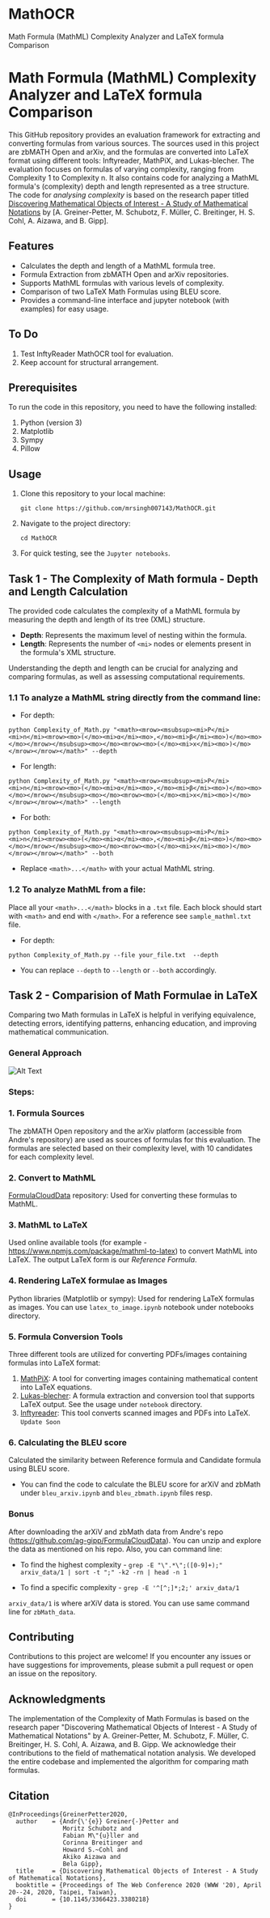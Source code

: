 
# MathOCR
Math Formula (MathML) Complexity Analyzer and LaTeX formula Comparison

# Math Formula (MathML) Complexity Analyzer and LaTeX formula Comparison

This GitHub repository provides an evaluation framework for extracting and converting formulas from various sources. The sources used in this project are zbMATH Open and arXiv, and the formulas are converted into LaTeX format using different tools: Inftyreader, MathPiX, and Lukas-blecher. The evaluation focuses on formulas of varying complexity, ranging from Complexity 1 to Complexity n. It also contains code for analyzing a MathML formula's (complexity) depth and length represented as a tree structure. The code for _analysing complexity_ is based on the research paper titled [Discovering Mathematical Objects of Interest - A Study of Mathematical Notations](https://arxiv.org/pdf/2002.02712.pdf) by [A. Greiner-Petter, M. Schubotz, F. Müller, C. Breitinger, H. S. Cohl, A. Aizawa, and B. Gipp].

## Features

- Calculates the depth and length of a MathML formula tree.
- Formula Extraction from zbMATH Open and arXiv repositories.
- Supports MathML formulas with various levels of complexity.
- Comparison of two LaTeX Math Formulas using BLEU score.
- Provides a command-line interface and jupyter notebook (with examples) for easy usage.

## To Do
1. Test InftyReader MathOCR tool for evaluation.
2. Keep account for structural arrangement.

## Prerequisites

To run the code in this repository, you need to have the following installed:

1. Python (version 3)
2. Matplotlib
3. Sympy
4. Pillow

## Usage
1. Clone this repository to your local machine:

   ```shell
   git clone https://github.com/mrsingh007143/MathOCR.git
   ```

2. Navigate to the project directory:

   ```shell
   cd MathOCR
   ```

3. For quick testing, see the `Jupyter notebooks`.


## Task 1 - The Complexity of Math formula - Depth and Length Calculation

The provided code calculates the complexity of a MathML formula by measuring the depth and length of its tree (XML) structure.

- **Depth**: Represents the maximum level of nesting within the formula.
- **Length**: Represents the number of `<mi>` nodes or elements present in the formula's XML structure.

Understanding the depth and length can be crucial for analyzing and comparing formulas, as well as assessing computational requirements.

### 1.1 To analyze a MathML string directly from the command line:

- For depth:

```shell
python Complexity_of_Math.py "<math><mrow><msubsup><mi>P</mi><mi>n</mi><mrow><mo>(</mo><mi>α</mi><mo>,</mo><mi>β</mi><mo>)</mo><mo></mo></mrow></msubsup><mo></mo><mrow><mo>(</mo><mi>x</mi><mo>)</mo></mrow></mrow></math>" --depth
```

- For length:
```shell
python Complexity_of_Math.py "<math><mrow><msubsup><mi>P</mi><mi>n</mi><mrow><mo>(</mo><mi>α</mi><mo>,</mo><mi>β</mi><mo>)</mo><mo></mo></mrow></msubsup><mo></mo><mrow><mo>(</mo><mi>x</mi><mo>)</mo></mrow></mrow></math>" --length
```
- For both:
```shell
python Complexity_of_Math.py "<math><mrow><msubsup><mi>P</mi><mi>n</mi><mrow><mo>(</mo><mi>α</mi><mo>,</mo><mi>β</mi><mo>)</mo><mo></mo></mrow></msubsup><mo></mo><mrow><mo>(</mo><mi>x</mi><mo>)</mo></mrow></mrow></math>" --both
```

* Replace `<math>...</math>` with your actual MathML string.

### 1.2 To analyze MathML from a file:

Place all your `<math>...</math>` blocks in a `.txt` file. Each block should start with `<math>` and end with `</math>`. For a reference see `sample_mathml.txt` file.

- For depth:

```shell
python Complexity_of_Math.py --file your_file.txt  --depth
```

* You can replace `--depth` to `--length` or `--both` accordingly.

## Task 2 - Comparision of Math Formulae in LaTeX
Comparing two Math formulas in LaTeX is helpful in verifying equivalence, detecting errors, identifying patterns, enhancing education, and improving mathematical communication.

### General Approach

![Alt Text](imgs/approach.png)


### Steps:

### 1. Formula Sources

The zbMATH Open repository and the arXiv platform (accessible from Andre's repository) are used as sources of formulas for this evaluation. The formulas are selected based on their complexity level, with 10 candidates for each complexity level.

### 2. Convert to MathML

[FormulaCloudData](https://github.com/gipplab/FormulaCloudData) repository: Used for converting these formulas to MathML. 

### 3. MathML to LaTeX

Used online available tools (for example - https://www.npmjs.com/package/mathml-to-latex) to convert MathML into LaTeX. The output LaTeX form is our _Reference Formula_.

### 4. Rendering LaTeX formulae as Images

Python libraries (Matplotlib or sympy): Used for rendering LaTeX formulas as images. You can use `latex_to_image.ipynb` notebook under notebooks directory.

### 5. Formula Conversion Tools

Three different tools are utilized for converting PDFs/images containing formulas into LaTeX format:

1. [MathPiX](https://mathpix.com): A tool for converting images containing mathematical content into LaTeX equations.
2. [Lukas-blecher](https://github.com/lukas-blecher/LaTeX-OCR): A formula extraction and conversion tool that supports LaTeX output. See the usage under `notebook` directory.
3. [Inftyreader](https://www.sciaccess.net/en/InftyReader/): This tool converts scanned images and PDFs into LaTeX. `Update Soon`

### 6. Calculating the BLEU score

Calculated the similarity between Reference formula and Candidate formula using BLEU score. 
- You can find the code to calculate the BLEU score for arXiV and zbMath under `bleu_arxiv.ipynb` and `bleu_zbmath.ipynb` files resp.

### Bonus

After downloading the arXiV and zbMath data from Andre's repo (https://github.com/ag-gipp/FormulaCloudData). You can unzip and explore the data as mentioned on his repo.
Also, you can command line:
- To find the highest complexity - `grep -E "\".*\";([0-9]+);" arxiv_data/1 | sort -t ";" -k2 -rn | head -n 1`

- To find a specific complexity - `grep -E '^[^;]*;2;' arxiv_data/1`

`arxiv_data/1` is where arXiV data is stored. You can use same command line for `zbMath_data`.

## Contributing

Contributions to this project are welcome! If you encounter any issues or have suggestions for improvements, please submit a pull request or open an issue on the repository.

## Acknowledgments

The implementation of the Complexity of Math Formulas is based on the research paper "Discovering Mathematical Objects of Interest - A Study of Mathematical Notations" by A. Greiner-Petter, M. Schubotz, F. Müller, C. Breitinger, H. S. Cohl, A. Aizawa, and B. Gipp. We acknowledge their contributions to the field of mathematical notation analysis. We developed the entire codebase and implemented the algorithm for comparing math formulas.

## Citation

```shell
@InProceedings{GreinerPetter2020,
  author    = {Andr{\'{e}} Greiner{-}Petter and
               Moritz Schubotz and
               Fabian M\"{u}ller and
               Corinna Breitinger and
               Howard S.~Cohl and
               Akiko Aizawa and
               Bela Gipp},
  title     = {Discovering Mathematical Objects of Interest - A Study of Mathematical Notations},
  booktitle = {Proceedings of The Web Conference 2020 (WWW '20), April 20--24, 2020, Taipei, Taiwan},
  doi       = {10.1145/3366423.3380218}
}
```
